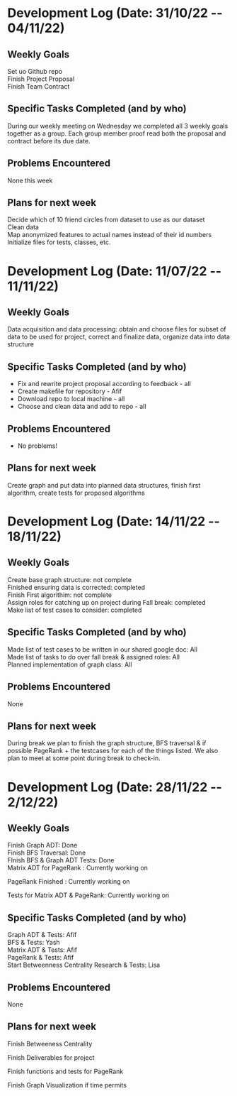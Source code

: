 # Development Log (Date: 31/10/22 -- 04/11/22)

## Weekly Goals
Set uo Github repo  
Finish Project Proposal  
Finish Team Contract

## Specific Tasks Completed (and by who)  
During our weekly meeting on Wednesday we completed all 3 weekly goals together as a group. Each group member proof read both the proposal and contract before its due date.

## Problems Encountered 
None this week
## Plans for next week  
Decide which of 10 friend circles from dataset to use as our dataset  
Clean data  
Map anonymized features to actual names instead of their id numbers  
Initialize files for tests, classes, etc.

# Development Log (Date: 11/07/22 -- 11/11/22)

## Weekly Goals
 Data acquisition and data processing: obtain and choose files for subset of data to be used for project, correct and finalize data, organize data into data structure


## Specific Tasks Completed (and by who)
- Fix and rewrite project proposal according to feedback - all
- Create makefile for repository - Afif
- Download repo to local machine - all
- Choose and clean data and add to repo - all

## Problems Encountered 
- No problems!

## Plans for next week
Create graph and put data into planned data structures, finish first algorithm, create tests for proposed algorithms

# Development Log (Date: 14/11/22 -- 18/11/22)

## Weekly Goals
Create base graph structure: not complete  
Finished ensuring data is corrected: completed  
Finish First algorithim: not complete  
Assign roles for catching up on project during Fall break:  completed  
Make list of test cases to consider: completed 

## Specific Tasks Completed (and by who)
Made list of test cases to be written in our shared google doc: All  
Made list of tasks to do over fall break & assigned roles: All  
Planned implementation of graph class: All

## Problems Encountered 
None

## Plans for next week  
During break we plan to finish the graph structure, BFS traversal  & if possible PageRank + the testcases for each of the things listed. We also plan to meet at some point during break to check-in. 

# Development Log (Date: 28/11/22 -- 2/12/22)

## Weekly Goals
Finish Graph ADT:  Done  
Finish BFS Traversal: Done  
FInish BFS & Graph ADT Tests:  Done  
Matrix ADT for PageRank :  Currently working on 

PageRank Finished :   Currently working on

Tests for Matrix ADT & PageRank:  Currently working on

## Specific Tasks Completed (and by who)

Graph ADT & Tests: Afif   
BFS & Tests: Yash  
Matrix ADT & Tests: Afif   
PageRank & Tests: Afif <br>
Start Betweenness Centrality Research & Tests: Lisa


## Problems Encountered 
None
## Plans for next week
Finish Betweeness Centrality

Finish Deliverables for project

Finish functions and tests for PageRank

Finish Graph Visualization if time permits
